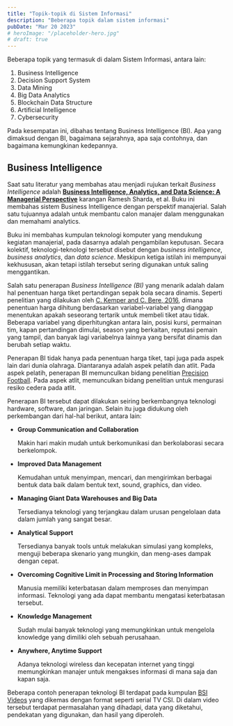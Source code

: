 ```yaml
---
title: "Topik-topik di Sistem Informasi"
description: "Beberapa topik dalam sistem informasi"
pubDate: "Mar 20 2023"
# heroImage: "/placeholder-hero.jpg"
# draft: true
---
```


Beberapa topik yang termasuk di dalam Sistem Informasi, antara lain:

1. Business Intelligence
2. Decision Support System
3. Data Mining
4. Big Data Analytics
5. Blockchain Data Structure
6. Artificial Intelligence
7. Cybersecurity

Pada kesempatan ini, dibahas tentang Business Intelligence (BI). Apa yang dimaksud dengan BI, bagaimana sejarahnya, apa saja contohnya, dan bagaimana kemungkinan kedepannya.

## Business Intelligence

Saat satu literatur yang membahas atau menjadi rujukan terkait *Business Intelligence* adalah [**Business Intelligence, Analytics, and Data Science: A Managerial Perspective**][BI book] karangan Ramesh Sharda, et al. Buku ini membahas sistem Business Intelligence dengan perspektif manajerial. Salah satu tujuannya adalah untuk membantu calon manajer dalam menggunakan dan memahami analytics.

Buku ini membahas kumpulan teknologi komputer yang mendukung kegiatan manajerial, pada dasarnya adalah pengambilan keputusan. Secara kolektif, teknologi-teknologi tersebut disebut dengan *business intelligence*, *business analytics*, dan *data science*. Meskipun ketiga istilah ini mempunyai kekhususan, akan tetapi istilah tersebut sering digunakan untuk saling menggantikan.

Salah satu penerapan *Business Intelligence (BI)* yang menarik adalah dalam hal penentuan harga tiket pertandingan sepak bola secara dinamis. Seperti penelitian yang dilakukan oleh [C. Kemper and C. Bere, 2016][dynamic pricing], dimana penentuan harga dihitung berdasarkan variabel-variabel yang dianggap menentukan apakah seseorang tertarik untuk membeli tiket atau tidak. Beberapa variabel yang diperhitungkan antara lain, posisi kursi, permainan tim, kapan pertandingan dimulai, season yang berkaitan, reputasi pemain yang tampil, dan banyak lagi variabelnya lainnya yang bersifat dinamis dan berubah setiap waktu.

Penerapan BI tidak hanya pada penentuan harga tiket, tapi juga pada aspek lain dari dunia olahraga. Diantaranya adalah aspek pelatih dan atlit. Pada aspek pelatih, penerapan BI memunculkan bidang penelitian [Precision Football][precision football]. Pada aspek atlit, memunculkan bidang penelitian untuk mengurasi resiko cedera pada atlit.

Penerapan BI tersebut dapat dilakukan seiring berkembangnya teknologi hardware, software, dan jaringan. Selain itu juga didukung oleh perkembangan dari hal-hal berikut, antara lain:

- **Group Communication and Collaboration**

  Makin hari makin mudah untuk berkomunikasi dan berkolaborasi secara berkelompok.

- **Improved Data Management**
  
  Kemudahan untuk menyimpan, mencari, dan mengirimkan berbagai bentuk data baik dalam bentuk text, sound, graphics, dan video.

- **Managing Giant Data Warehouses and Big Data**
  
  Tersedianya teknologi yang terjangkau dalam urusan pengelolaan data dalam jumlah yang sangat besar.

- **Analytical Support**
  
  Tersedianya banyak tools untuk melakukan simulasi yang kompleks, menguji beberapa skenario yang mungkin, dan meng-ases dampak dengan cepat.

- **Overcoming Cognitive Limit in Processing and Storing Information**
  
  Manusia memiliki keterbatasan dalam memproses dan menyimpan informasi. Teknologi yang ada dapat membantu mengatasi keterbatasan tersebut.

- **Knowledge Management**
  
  Sudah mulai banyak teknologi yang memungkinkan untuk mengelola knowledge yang dimiliki oleh sebuah perusahaan.

- **Anywhere, Anytime Support**
  
  Adanya teknologi wireless dan kecepatan internet yang tinggi memungkinkan manajer untuk mengakses informasi di mana saja dan kapan saja.

Beberapa contoh penerapan teknologi BI terdapat pada kumpulan [BSI Videos][BSI Videos] yang dikemas dengan format seperti serial TV CSI. Di dalam video tersebut terdapat permasalahan yang dihadapi, data yang diketahui, pendekatan yang digunakan, dan hasil yang diperoleh.

[BI book]: https://www.pearson.com/en-us/subject-catalog/p/business-intelligence-analytics-and-data-science-a-managerial-perspective/P200000001822?view=educator&tab=title-overview
[dynamic pricing]: https://go.gale.com/ps/retrieve.do?tabID=T002&resultListType=RESULT_LIST&searchResultsType=SingleTab&hitCount=6&searchType=AdvancedSearchForm&currentPosition=5&docId=GALE%7CA453914442&docType=Report&sort=Relevance&contentSegment=ZONE-Exclude-FT&prodId=AONE&pageNum=1&contentSet=GALE%7CA453914442&searchId=R1&userGroupName=anon%7Eb947833c&inPS=true
[precision football]: https://dl.acm.org/doi/abs/10.1145/2933230
[BSI Videos]: https://www.teradata.com/University/Academics/Content-Preview

